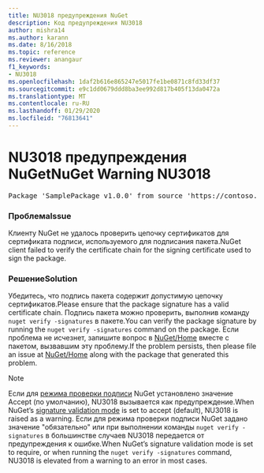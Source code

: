 ```yaml
---
title: NU3018 предупреждения NuGet
description: Код предупреждения NU3018
author: mishra14
ms.author: karann
ms.date: 8/16/2018
ms.topic: reference
ms.reviewer: anangaur
f1_keywords:
- NU3018
ms.openlocfilehash: 1daf2b616e865247e5017fe1be0871c8fd33df37
ms.sourcegitcommit: e9c1dd0679ddd8ba3ee992d817b405f13da0472a
ms.translationtype: MT
ms.contentlocale: ru-RU
ms.lasthandoff: 01/29/2020
ms.locfileid: "76813641"
---
```

# <a name="nuget-warning-nu3018"></a><span data-ttu-id="fc423-103">NU3018 предупреждения NuGet</span><span class="sxs-lookup"><span data-stu-id="fc423-103">NuGet Warning NU3018</span></span>

<pre>Package 'SamplePackage v1.0.0' from source 'https://contoso.com/index.json': The primary signature found a chain building issue: A certificate chain processed, but terminated in a root certificate which is not trusted by the trust provider.</pre>

### <a name="issue"></a><span data-ttu-id="fc423-104">Проблема</span><span class="sxs-lookup"><span data-stu-id="fc423-104">Issue</span></span>

<span data-ttu-id="fc423-105">Клиенту NuGet не удалось проверить цепочку сертификатов для сертификата подписи, используемого для подписания пакета.</span><span class="sxs-lookup"><span data-stu-id="fc423-105">NuGet client failed to verify the certificate chain for the signing certificate used to sign the package.</span></span>


### <a name="solution"></a><span data-ttu-id="fc423-106">Решение</span><span class="sxs-lookup"><span data-stu-id="fc423-106">Solution</span></span>

<span data-ttu-id="fc423-107">Убедитесь, что подпись пакета содержит допустимую цепочку сертификатов.</span><span class="sxs-lookup"><span data-stu-id="fc423-107">Please ensure that the package signature has a valid certificate chain.</span></span> <span data-ttu-id="fc423-108">Подпись пакета можно проверить, выполнив команду `nuget verify -signatures` в пакете.</span><span class="sxs-lookup"><span data-stu-id="fc423-108">You can verify the package signature by running the `nuget verify -signatures` command on the package.</span></span> <span data-ttu-id="fc423-109">Если проблема не исчезнет, запишите вопрос в [NuGet/Home](https://github.com/NuGet/Home/issues) вместе с пакетом, вызвавшим эту проблему.</span><span class="sxs-lookup"><span data-stu-id="fc423-109">If the problem persists, then please file an issue at [NuGet/Home](https://github.com/NuGet/Home/issues) along with the package that generated this problem.</span></span>


> [!Note]
> <span data-ttu-id="fc423-110">Если для [режима проверки подписи](../../consume-packages/installing-signed-packages.md#configure-package-signature-requirements) NuGet установлено значение Accept (по умолчанию), NU3018 вызывается как предупреждение.</span><span class="sxs-lookup"><span data-stu-id="fc423-110">When NuGet’s [signature validation mode](../../consume-packages/installing-signed-packages.md#configure-package-signature-requirements) is set to accept (default), NU3018 is raised as a warning.</span></span> <span data-ttu-id="fc423-111">Если для режима проверки подписи NuGet задано значение "обязательно" или при выполнении команды `nuget verify -signatures` в большинстве случаев NU3018 передается от предупреждения к ошибке.</span><span class="sxs-lookup"><span data-stu-id="fc423-111">When NuGet’s signature validation mode is set to require, or when running the `nuget verify -signatures` command, NU3018 is elevated from a warning to an error in most cases.</span></span> 
